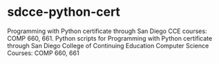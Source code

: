 # sdcce-python-cert
Programming with Python certificate through San Diego CCE courses: COMP 660, 661.
Python scripts for Programming with Python certificate through San Diego College of Continuing Education Computer Science Courses: COMP 660, 661
